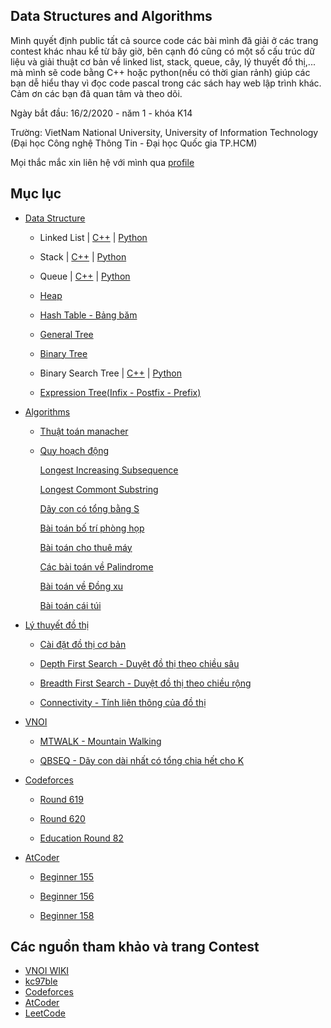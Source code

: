 ## Data Structures and Algorithms
Mình quyết định public tất cả source code các bài mình đã giải ở các trang contest khác nhau kể từ bây giờ, bên cạnh đó cũng có một số cấu trúc dữ liệu và giải thuật cơ bản về linked list, stack, queue, cây, lý thuyết đồ thị,... mà mình sẽ code bằng C++ hoặc python(nếu có thời gian rảnh) giúp các bạn dễ hiểu thay vì đọc code pascal trong các sách hay web lập trình khác. Cảm ơn các bạn đã quan tâm và theo dõi.

Ngày bắt đầu: 16/2/2020 - năm 1 - khóa K14

Trường: VietNam National University, University of Information Technology (Đại học Công nghệ Thông Tin - Đại học Quốc gia TP.HCM)


Mọi thắc mắc xin liên hệ với mình qua [profile](https://nghoanglong.github.io/)

## Mục lục
- [Data Structure](https://github.com/nghoanglong/Competitive-Programming/tree/master/C++/DataStructure)

   - Linked List | [C++](https://github.com/nghoanglong/Competitive-Programming/blob/master/C++/DataStructure/Linked-list.cpp) | [Python](https://github.com/nghoanglong/Competitive-Programming/blob/master/Python/DataStructure/linkedlist.py)
 
   - Stack | [C++](https://github.com/nghoanglong/Competitive-Programming/blob/master/C++/DataStructure/Stack.cpp) | [Python](https://github.com/nghoanglong/Competitive-Programming/blob/master/Python/DataStructure/stack.py)

   - Queue | [C++](https://github.com/nghoanglong/Competitive-Programming/blob/master/C++/DataStructure/Queue.cpp) | [Python](https://github.com/nghoanglong/Competitive-Programming/blob/master/Python/DataStructure/queue.py)

   - [Heap](https://github.com/nghoanglong/Competitive-Programming/blob/master/C++/DataStructure/Heap.cpp)
   
   - [Hash Table - Bảng băm](https://github.com/nghoanglong/Competitive-Programming/blob/master/C++/DataStructure/HashTable.cpp)

   - [General Tree](https://github.com/nghoanglong/Competitive-Programming/blob/master/C++/DataStructure/GeneralTree.cpp)

   - [Binary Tree](https://github.com/nghoanglong/Competitive-Programming/blob/master/C++/DataStructure/BinaryTree.cpp)

   - Binary Search Tree | [C++](https://github.com/nghoanglong/Competitive-Programming/blob/master/C++/DataStructure/BinarySearchTree.cpp) | [Python](https://github.com/nghoanglong/Competitive-Programming/blob/master/Python/DataStructure/BinarySearchTree.py)

   - [Expression Tree(Infix - Postfix - Prefix)](https://github.com/nghoanglong/Competitive-Programming/blob/master/C++/DataStructure/infix-prefix-postfix.cpp)


- [Algorithms](https://github.com/nghoanglong/Competitive-Programming/tree/master/C++/Algorithm)

   - [Thuật toán manacher](https://github.com/nghoanglong/Competitive-Programming/blob/master/C++/Algorithm/Manacher.cpp)
   - [Quy hoạch động](https://github.com/nghoanglong/Competitive-Programming/tree/master/C++/DynamicProgramming)

       [Longest Increasing Subsequence](https://github.com/nghoanglong/Competitive-Programming/blob/master/C++/DynamicProgramming/LIQ.cpp)
   
       [Longest Commont Substring](https://github.com/nghoanglong/Competitive-Programming/blob/master/C++/DynamicProgramming/LCS.cpp)

       [Dãy con có tổng bằng S](https://github.com/nghoanglong/Competitive-Programming/blob/master/C++/DynamicProgramming/SEQ.cpp)       

       [Bài toán bố trí phòng họp](https://github.com/nghoanglong/Competitive-Programming/blob/master/C++/DynamicProgramming/MeetingRoom.cpp)

       [Bài toán cho thuê máy](https://github.com/nghoanglong/Competitive-Programming/blob/master/C++/DynamicProgramming/MachineRental.cpp)

       [Các bài toán về Palindrome](https://github.com/nghoanglong/Competitive-Programming/blob/master/C++/DynamicProgramming/Palindrome.cpp)

       [Bài toán về Đồng xu](https://github.com/nghoanglong/Competitive-Programming/blob/master/C++/DynamicProgramming/Coins.cpp)

       [Bài toán cái túi](https://github.com/nghoanglong/Competitive-Programming/blob/master/C++/DynamicProgramming/SuperMarket.cpp)


- [Lý thuyết đồ thị](https://github.com/nghoanglong/Competitive-Programming/tree/master/C++/GraphTheory)

    - [Cài đặt đồ thị cơ bản](https://github.com/nghoanglong/Competitive-Programming/blob/master/C++/GraphTheory/Basic.cpp)

    - [Depth First Search - Duyệt đồ thị theo chiều sâu](https://github.com/nghoanglong/Competitive-Programming/blob/master/C++/GraphTheory/DFS.cpp)

    - [Breadth First Search - Duyệt đồ thị theo chiều rộng](https://github.com/nghoanglong/Competitive-Programming/blob/master/C++/GraphTheory/BFS.cpp)

    - [Connectivity - Tính liên thông của đồ thị](https://github.com/nghoanglong/Competitive-Programming/blob/master/C++/GraphTheory/Connectivity.cpp)


- [VNOI](https://github.com/nghoanglong/Competitive-Programming/tree/master/VNOI)

   - [MTWALK - Mountain Walking](https://github.com/nghoanglong/Competitive-Programming/tree/master/VNOI/MTWALK.cpp)

   - [QBSEQ - Dãy con dài nhất có tổng chia hết cho K](https://github.com/nghoanglong/Competitive-Programming/tree/master/VNOI/QBSEQ.cpp)


- [Codeforces](https://github.com/nghoanglong/Competitive-Programming/tree/master/codeforce)

  - [Round 619](https://github.com/nghoanglong/Competitive-Programming/tree/master/codeforce/round-619)

  - [Round 620](https://github.com/nghoanglong/Competitive-Programming/tree/master/codeforce/round-620)

  - [Education Round 82](https://github.com/nghoanglong/Competitive-Programming/tree/master/codeforce/education-round82)

- [AtCoder](https://github.com/nghoanglong/Competitive-Programming/tree/master/Atcoder)

  - [Beginner 155](https://github.com/nghoanglong/Competitive-Programming/tree/master/Atcoder/Beginner155)

  - [Beginner 156](https://github.com/nghoanglong/Competitive-Programming/tree/master/Atcoder/Beginner156)

  - [Beginner 158](https://github.com/nghoanglong/Competitive-Programming/tree/master/Atcoder/Beginner158)



## Các nguồn tham khảo và trang Contest

  - [VNOI WIKI](https://vnoi.info/wiki/Home)
  - [kc97ble](https://sites.google.com/site/kc97ble/)
  - [Codeforces](https://codeforces.com/)
  - [AtCoder](https://atcoder.jp/contests/)
  - [LeetCode](https://leetcode.com/)
